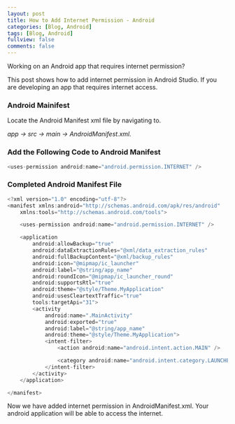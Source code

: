 ```yaml
---
layout: post
title: How to Add Internet Permission - Android
categories: [Blog, Android]
tags: [Blog, Android]
fullview: false
comments: false
---
```

Working on an Android app that requires internet permission? 

This post shows how to add internet permission in Android Studio. If you are developing an app that requires internet access.

<h3>Android Mainifest</h3>

 Locate the Android Manifest xml file by navigating to.

<em>app -> src -> main -> AndroidManifest.xml.</em>


<h3>Add the Following Code to Android Manifest</h3>

```kotlin
<uses-permission android:name="android.permission.INTERNET" />
```

<h3>Completed Android Manifest File</h3>

```kotlin
<?xml version="1.0" encoding="utf-8"?>
<manifest xmlns:android="http://schemas.android.com/apk/res/android"
    xmlns:tools="http://schemas.android.com/tools">

    <uses-permission android:name="android.permission.INTERNET" />

    <application
        android:allowBackup="true"
        android:dataExtractionRules="@xml/data_extraction_rules"
        android:fullBackupContent="@xml/backup_rules"
        android:icon="@mipmap/ic_launcher"
        android:label="@string/app_name"
        android:roundIcon="@mipmap/ic_launcher_round"
        android:supportsRtl="true"
        android:theme="@style/Theme.MyApplication"
        android:usesCleartextTraffic="true"
        tools:targetApi="31">
        <activity
            android:name=".MainActivity"
            android:exported="true"
            android:label="@string/app_name"
            android:theme="@style/Theme.MyApplication">
            <intent-filter>
                <action android:name="android.intent.action.MAIN" />

                <category android:name="android.intent.category.LAUNCHER" />
            </intent-filter>
        </activity>
    </application>

</manifest>
```
Now we have added internet permission in AndroidManifest.xml. Your android application will be able to access the internet.

